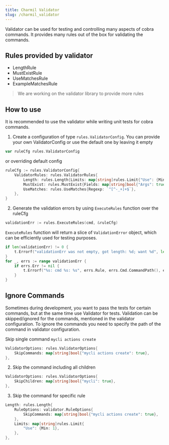 ```yaml
---
title: Charmil Validator
slug: /charmil_validator
---
```


Validator can be used for testing and controlling many aspects of cobra commands. It provides many rules out of the box for validating the commands.

## Rules provided by validator
- LengthRule
- MustExistRule
- UseMatchesRule
- ExampleMatchesRule
> We are working on the validator library to provide more rules

## How to use
It is recommended to use the validator while writing unit tests for cobra commands.

1. Create a configuration of type `rules.ValidatorConfig`. You can provide your own ValidatorConfig or use the default one by leaving it empty
```go
var ruleCfg rules.ValidatorConfig
```
or overriding default config
```go
ruleCfg := rules.ValidatorConfig{
	ValidatorRules: rules.ValidatorRules{
		Length: rules.Length{Limits: map[string]rules.Limit{"Use": {Min: 1}}},
		MustExist: rules.MustExist{Fields: map[string]bool{"Args": true}},
		UseMatches: rules.UseMatches{Regexp: `^[^-_+]+$`},
	},
}
```
2. Generate the validation errors by using `ExecuteRules` function over the ruleCfg
```go
validationErr := rules.ExecuteRules(cmd, &ruleCfg)
```
`ExecuteRules` function will return a slice of `ValidationError` object, which can be efficiently used for testing purposes.
```go
if len(validationErr) != 0 {
	t.Errorf("validationErr was not empty, got length: %d; want %d", len(validationErr), 0)
}
for _, errs := range validationErr {
	if errs.Err != nil {
		t.Errorf("%s: cmd %s: %s", errs.Rule, errs.Cmd.CommandPath(), errs.Name)
	}
}
```

## Ignore Commands
Sometimes during development, you want to pass the tests for certain commands, but at the same time use Validator for tests. Validation can be skipped/ignored for the commands, mentioned in the validator configuration.
To ignore the commands you need to specify the path of the command in validator configuration.

 Skip single command `mycli actions create`
```go
ValidatorOptions: rules.ValidatorOptions{
	SkipCommands: map[string]bool{"mycli actions create": true},
},
```

2. Skip the command including all children
```go
ValidatorOptions: rules.ValidatorOptions{
	SkipChildren: map[string]bool{"mycli": true},
},
```

3. Skip the command for specific rule
```go
Length: rules.Length{
	RuleOptions: validator.RuleOptions{
		SkipCommands: map[string]bool{"mycli actions create": true},
	},
	Limits: map[string]rules.Limit{
		"Use": {Min: 1},
	},
},
